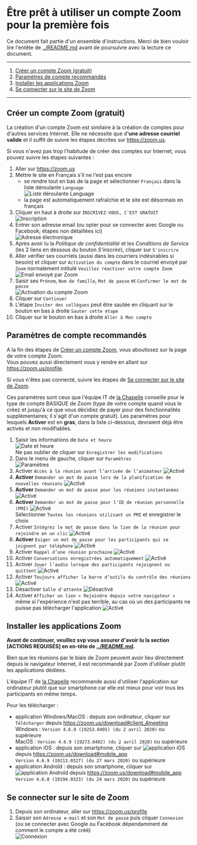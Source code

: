 # Être prêt à utiliser un compte Zoom pour la première fois

Ce document fait partie d'un ensemble d'instructions. Merci de bien vouloir lire l'entête de [../README.md](../README.md)
avant de poursuivre avec la lecture ce document.

---

1. [Créer un compte Zoom (gratuit)](#créer-un-compte-zoom-gratuit)
2. [Paramètres de compte recommandés](#paramètres-de-compte-recommandés)
3. [Installer les applications Zoom](#installer-les-applications-zoom)
4. [Se connecter sur le site de Zoom](#se-connecter-sur-le-site-de-zoom)

---

## Créer un compte Zoom (gratuit)

La création d'un compte Zoom est similaire à la création de comptes pour d'autres services Internet. Elle ne nécessite
que d'**une adresse courriel valide** et il suffit de suivre les étapes décrites sur <https://zoom.us>.

Si vous n'avez pas trop l'habitude de créer des comptes sur Internet, vous pouvez suivre les étapes suivantes :

1. Aller sur <https://zoom.us>
2. Mettre le site en Français s'il ne l'est pas encore
   - se rendre tout en bas de la page et sélectionner `Français` dans la liste déroulante `Language`  
   ![Liste déroulante Language](img/languages.png)
   - la page est automatiquement rafraîchie et le site est désormais en français
3. Cliquer en haut à droite sur `INSCRIVEZ-VOUS, C'EST GRATUIT`  
   ![Inscription](img/inscription.png)
4. Entrer son adresse email (ou opter pour se connecter avec Google ou Facebook; étapes non détaillées ici)  
   ![Adresse électronique](img/adresse-email.png)
5. Après avoir lu la _Politique de confidentialité_ et les _Conditions de Service_ (les 2 liens en dessous du bouton
   _S'inscrire_), cliquer sur `S'inscrire`
6. Aller vérifier ses courriels (aussi dans les courriers indésirables si besoin) et cliquer sur `Activation du compte`
   dans le courriel envoyé par `Zoom` normalement intitulé `Veuillez réactiver votre compte Zoom`  
   ![Email envoyé par Zoom](img/email.png)
7. Saisir ses `Prénom`, `Nom de famille`, `Mot de passe` et `Confirmer le mot de passe`  
   ![Activation du compte Zoom](img/activation.png)
8. Cliquer sur `Continuer`
9. L'étape `Inviter des collègues` peut être sautée en cliquant sur le bouton en bas à droite `Sauter cette étape`  
   <!--![Inviter des collègues](img/inviter-des-collegues.png)-->
10. Cliquer sur le bouton en bas à droite `Aller à Mon compte`

## Paramètres de compte recommandés

A la fin des étapes de [Créer un compte Zoom](#créer-un-compte-zoom-gratuit), vous aboutissez sur la page de votre
compte Zoom.  
Vous pouvez aussi directement vous y rendre en allant sur <https://zoom.us/profile>.

Si vous n'êtes pas connecté, suivre les étapes de [Se connecter sur le site de Zoom](#se-connecter-sur-le-site-de-zoom).

Ces paramètres sont ceux que l'équipe IT de [la Chapelle](https://lachapelle.me) conseille pour le type de compte BASIQUE
de Zoom (type de votre compte quand vous le créez et jusqu'à ce que vous décidiez de payer pour des fonctionnalités
supplémentaires; il s'agit d'un compte gratuit).
Les paramètres pour lesquels **Activer** est en **gras**, dans la liste ci-dessous, devraient déjà être activés
et non modifiables.

1. Saisir les informations de `Date et heure`  
   ![Date et heure](img/date-et-heure.png)  
   Ne pas oublier de cliquer sur `Enregistrer les modifications`
2. Dans le menu de gauche, cliquer sur `Paramètres`  
   ![Paramètres](img/parametres.png)
3. Activer `Accès à la réunion avant l’arrivée de l’animateur` ![Activé](img/active.png)
4. **Activer** `Demander un mot de passe lors de la planification de nouvelles réunions` ![Activé](img/active.png)
5. **Activer** `Demander un mot de passe pour les réunions instantanées` ![Activé](img/active.png)
6. **Activer** `Demander un mot de passe pour l'ID de réunion personnelle (PMI)` ![Activé](img/active.png)  
   Sélectionner `Toutes les réunions utilisant un PMI` et enregistrer le choix
7. Activer `Intégrez le mot de passe dans le lien de la réunion pour rejoindre en un clic` ![Activé](img/active.png)
8. **Activer** `Exiger un mot de passe pour les participants qui se joignent par téléphone` ![Activé](img/active.png)
9. Activer `Rappel d’une réunion prochaine` ![Activé](img/active.png)
10. Activer `Conversations enregistrées automatiquement` ![Activé](img/active.png)
11. Activer `Jouer l’audio lorsque des participants rejoignent ou quittent` ![Activé](img/active.png)
12. Activer `Toujours afficher la barre d’outils du contrôle des réunions` ![Activé](img/active.png)
13. Désactiver `Salle d'attente` ![Désactivé](img/desactive.png)
14. Activer `Afficher un lien « Rejoindre depuis votre navigateur »` même si l'expérience n'est pas terrible, au cas où
    un des participants ne puisse pas télécharger l'application ![Activé](img/active.png)

## Installer les applications Zoom

**Avant de continuer, veuillez svp vous assurer d'avoir lu la section [ACTIONS REQUISES] en en-tête de [../README.md](../README.md).**

Bien que les réunions par le biais de Zoom peuvent avoir lieu directement depuis le navigateur Internet, il est
recommandé par Zoom d'utiliser plutôt les applications dédiées.

L'équipe IT de [la Chapelle](https://lachapelle.me) recommande aussi d'utiliser l'application sur ordinateur plutôt que
sur smartphone car elle est mieux pour voir tous les participants en même temps.

Pour les télécharger :
- application Windows/MacOS : depuis son ordinateur, cliquer sur `Télécharger` depuis <https://zoom.us/download#client_4meeting>  
  Windows : `Version 4.6.9 (19253.0401) (du 2 avril 2020)` ou supérieure  
  MacOS : `Version 4.6.9 (19273.0402) (du 2 avril 2020)` ou supérieure
- application iOS : depuis son smartphone, cliquer sur ![application iOS](img/ios.png) depuis <https://zoom.us/download#mobile_app>  
  `Version 4.6.9 (19213.0327) (du 27 mars 2020)` ou supérieure
- application Androïd : depuis son smartphone, cliquer sur ![application Androïd](img/android.png) depuis <https://zoom.us/download#mobile_app>  
  `Version 4.6.8 (19194.0323) (du 24 mars 2020)` ou supérieure

## Se connecter sur le site de Zoom

1. Depuis son ordinateur, aller sur <https://zoom.us/profile>
2. Saissir son `Adresse e-mail` et son `Mot de passe` puis cliquer `Connexion`  
   (ou se connecter avec Google ou Facebook dépendamment de comment le compte a été créé)  
   ![Connexion](img/connexion.png)
